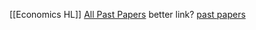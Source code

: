 [[Economics HL]]
[All Past Papers](https://gateway.tor2web.ibhaven.st/resources/ibdocuments-original/IB%20PAST%20PAPERS%20-%20SUBJECT/Group%203%20-%20Individuals%20and%20Societies/Economics_HL/)
better link? [past papers](dl.ibdocs.re)
